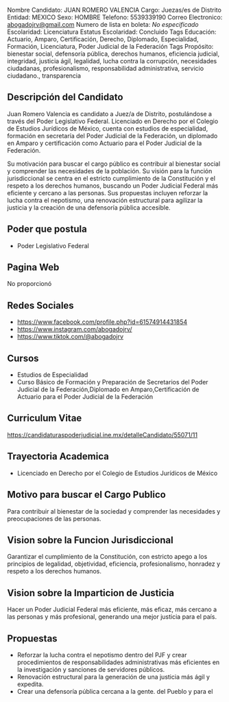 Nombre Candidato: JUAN ROMERO VALENCIA
Cargo: Juezas/es de Distrito
Entidad: MEXICO
Sexo: HOMBRE
Telefono: 5539339190
Correo Electronico: abogadojrv@gmail.com
Numero de lista en boleta: *No especificado*
Escolaridad: Licenciatura
Estatus Escolaridad: Concluido
Tags Educación: Actuario, Amparo, Certificación, Derecho, Diplomado, Especialidad, Formación, Licenciatura, Poder Judicial de la Federación
Tags Propósito: bienestar social, defensoría pública, derechos humanos, eficiencia judicial, integridad, justicia ágil, legalidad, lucha contra la corrupción, necesidades ciudadanas, profesionalismo, responsabilidad administrativa, servicio ciudadano., transparencia


## Descripción del Candidato 

Juan Romero Valencia es candidato a Juez/a de Distrito, postulándose a través del Poder Legislativo Federal. Licenciado en Derecho por el Colegio de Estudios Jurídicos de México, cuenta con estudios de especialidad, formación en secretaría del Poder Judicial de la Federación, un diplomado en Amparo y certificación como Actuario para el Poder Judicial de la Federación.

Su motivación para buscar el cargo público es contribuir al bienestar social y comprender las necesidades de la población. Su visión para la función jurisdiccional se centra en el estricto cumplimiento de la Constitución y el respeto a los derechos humanos, buscando un Poder Judicial Federal más eficiente y cercano a las personas. Sus propuestas incluyen reforzar la lucha contra el nepotismo, una renovación estructural para agilizar la justicia y la creación de una defensoría pública accesible.


## Poder que postula

- Poder Legislativo Federal


## Pagina Web

No proporcionó


## Redes Sociales

- https://www.facebook.com/profile.php?id=61574914431854
- https://www.instagram.com/abogadojrv/
- https://www.tiktok.com/@abogadojrv


## Cursos

- Estudios de Especialidad
- Curso Básico de Formación y Preparación de Secretarios del Poder Judicial de la Federación,Diplomado en Amparo,Certificación de Actuario para el Poder Judicial de la Federación


## Curriculum Vitae

https://candidaturaspoderjudicial.ine.mx/detalleCandidato/55071/11


## Trayectoria Academica

- Licenciado en Derecho por el Colegio de Estudios Jurídicos de México


## Motivo para buscar el Cargo Publico

Para contribuir al bienestar de la sociedad y comprender las necesidades y preocupaciones de las personas.


## Vision sobre la Funcion Jurisdiccional

Garantizar el cumplimiento de la Constitución, con estricto apego a los principios de legalidad, objetividad, eficiencia, profesionalismo, honradez y respeto a los derechos humanos.


## Vision sobre la Imparticion de Justicia

Hacer un Poder Judicial Federal más eficiente, más eficaz, más cercano a las personas y más profesional, generando una mejor justicia para el país.


## Propuestas

- Reforzar la lucha contra el nepotismo dentro del PJF y crear procedimientos de responsabilidades administrativas más eficientes en la investigación y sanciones de servidores públicos.
- Renovación estructural para la generación de una justicia más ágil y expedita.
- Crear una defensoría pública cercana a la gente.  del Pueblo y para el

